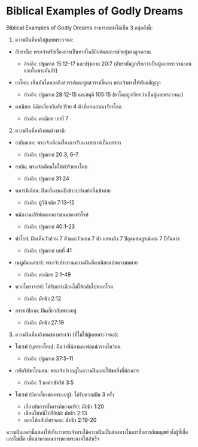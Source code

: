 # Biblical Examples of Godly Dreams
Biblical Examples of Godly Dreams สามารถแบ่งได้เป็น 3 กลุ่มดังนี้:

1. ความฝันที่มาถึงผู้เผยพระวจนะ:
- อับราฮัม: พระเจ้าตรัสเรื่องการเป็นทาสในอียิปต์และการช่วยกู้ของลูกหลาน 
  - อ้างอิง: ปฐมกาล 15:12-17 และปฐมกาล 20:7 (อับราฮัมถูกเรียกว่าเป็นผู้เผยพระวจนะคนแรกในพระคัมภีร์)

- ยาโคบ: เห็นบันไดทอดถึงสวรรค์และทูตสวรรค์ขึ้นลง พระเจ้าทรงให้พันธสัญญา
  - อ้างอิง: ปฐมกาล 28:12-15 และสดุดี 105:15 (ยาโคบถูกเรียกว่าเป็นผู้เผยพระวจนะ)

- ดาเนียล: นิมิตเกี่ยวกับสัตว์ร้าย 4 ตัวที่แทนอาณาจักรโลก 
  - อ้างอิง: ดาเนียล บทที่ 7

2. ความฝันที่มาถึงคนต่างชาติ:
- อาบีเมเลค: พระเจ้าเตือนเรื่องการรับนางซาราห์เป็นภรรยา
  - อ้างอิง: ปฐมกาล 20:3, 6-7

- ลาบัน: พระเจ้าเตือนไม่ให้ทำร้ายยาโคบ
  - อ้างอิง: ปฐมกาล 31:24

- ทหารมีเดียน: ฝันเห็นขนมปังข้าวบาร์เลย์กลิ้งเข้าค่าย
  - อ้างอิง: ผู้วินิจฉัย 7:13-15

- พนักงานเสิร์ฟและคนทำขนมของฟาโรห์
  - อ้างอิง: ปฐมกาล 40:1-23

- ฟาโรห์: ฝันเห็นวัวอ้วน 7 ตัวและวัวผอม 7 ตัว แสดงถึง 7 ปีอุดมสมบูรณ์และ 7 ปีกันดาร
  - อ้างอิง: ปฐมกาล บทที่ 41

- เนบูคัดเนสซาร์: พระเจ้าประทานความฝันที่ดาเนียลแปลความหมาย
  - อ้างอิง: ดาเนียล 2:1-49

- พวกโหราจารย์: ได้รับการเตือนไม่ให้กลับไปหาเฮโรด
  - อ้างอิง: มัทธิว 2:12

- ภรรยาปีลาต: ฝันเกี่ยวกับพระเยซู
  - อ้างอิง: มัทธิว 27:19

3. ความฝันที่มาถึงคนของพระเจ้า (ที่ไม่ใช่ผู้เผยพระวจนะ):
- โยเซฟ (บุตรยาโคบ): ฝันว่าพี่น้องและพ่อแม่กราบไหว้ตน
  - อ้างอิง: ปฐมกาล 37:5-11

- กษัตริย์ซาโลมอน: พระเจ้าปรากฏในความฝันและให้ขอสิ่งที่ต้องการ
  - อ้างอิง: 1 พงศ์กษัตริย์ 3:5

- โยเซฟ (บิดาเลี้ยงของพระเยซู): ได้รับความฝัน 3 ครั้ง
  - เกี่ยวกับการตั้งครรภ์ของมารีย์: มัทธิว 1:20
  - เตือนให้หนีไปอียิปต์: มัทธิว 2:13
  - บอกให้กลับอิสราเอล: มัทธิว 2:19-20

ความฝันเหล่านี้แสดงให้เห็นว่าพระเจ้าทรงใช้ความฝันเป็นช่องทางในการสื่อสารกับมนุษย์ ทั้งผู้ที่เชื่อและไม่เชื่อ เพื่อนำพาแผนการของพระองค์ให้สำเร็จ